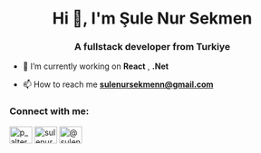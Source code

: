 <h1 align="center">Hi 👋, I'm Şule Nur Sekmen</h1>
<h3 align="center">A fullstack developer from Turkiye</h3>

- 🔭 I’m currently working on **React** , **.Net**

- 📫 How to reach me **sulenursekmenn@gmail.com**

<h3 align="left">Connect with me:</h3>

<p align="left" margin="10">
<a href="https://twitter.com/p_alternans" target="blank"><img align="center" src="https://raw.githubusercontent.com/rahuldkjain/github-profile-readme-generator/master/src/images/icons/Social/twitter.svg" alt="p_alternans" height="30" width="40" /></a>
<a href="https://linkedin.com/in/sulenursekmen" target="blank"><img align="center" src="https://raw.githubusercontent.com/rahuldkjain/github-profile-readme-generator/master/src/images/icons/Social/linked-in-alt.svg" alt="sulenursekmen" height="30" width="40" /></a>
<a href="https://medium.com/@sulenursekmenn" target="blank"><img align="center" src="https://raw.githubusercontent.com/rahuldkjain/github-profile-readme-generator/master/src/images/icons/Social/medium.svg" alt="@sulenursekmenn" height="30" width="40" /></a>
</p>


